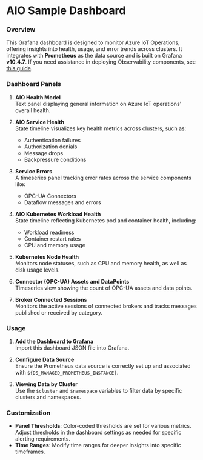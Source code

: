 # AIO Sample Dashboard

### Overview
This Grafana dashboard is designed to monitor Azure IoT Operations, offering insights into health, usage, and error trends across clusters. It integrates with **Prometheus** as the data source and is built on Grafana **v10.4.7**. If you need assistance in deploying Observability components, see [this guide](https://learn.microsoft.com/en-us/azure/iot-operations/configure-observability-monitoring/howto-configure-observability).

### Dashboard Panels

1. **AIO Health Model**  
   Text panel displaying general information on Azure IoT operations' overall health.

2. **AIO Service Health**  
   State timeline visualizes key health metrics across clusters, such as:
   - Authentication failures
   - Authorization denials
   - Message drops
   - Backpressure conditions

3. **Service Errors**  
   A timeseries panel tracking error rates across the service components like:
   - OPC-UA Connectors
   - Dataflow messages and errors

4. **AIO Kubernetes Workload Health**  
   State timeline reflecting Kubernetes pod and container health, including:
   - Workload readiness
   - Container restart rates
   - CPU and memory usage

5. **Kubernetes Node Health**  
   Monitors node statuses, such as CPU and memory health, as well as disk usage levels.

6. **Connector (OPC-UA) Assets and DataPoints**  
   Timeseries view showing the count of OPC-UA assets and data points.

7. **Broker Connected Sessions**  
   Monitors the active sessions of connected brokers and tracks messages published or received by category.

### Usage

1. **Add the Dashboard to Grafana**  
   Import this dashboard JSON file into Grafana.

2. **Configure Data Source**  
   Ensure the Prometheus data source is correctly set up and associated with `${DS_MANAGED_PROMETHEUS_INSTANCE}`.

3. **Viewing Data by Cluster**  
   Use the `$cluster` and `$namespace` variables to filter data by specific clusters and namespaces.

### Customization
- **Panel Thresholds**: Color-coded thresholds are set for various metrics. Adjust thresholds in the dashboard settings as needed for specific alerting requirements.
- **Time Ranges**: Modify time ranges for deeper insights into specific timeframes.
